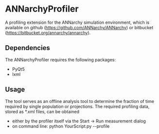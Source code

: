 # ANNarchyProfiler

A profiling extension for the ANNarchy simulation environment, which is available on github (https://github.com/ANNarchy/ANNarchy) or bitbucket (https://bitbucket.org/annarchy/annarchy).

## Dependencies

The ANNarchyProfiler requires the following packages:

* PyQt5
* lxml

## Usage

The tool serves as an offline analysis tool to determine the fraction of time required by single population or projections. The required profiling data, stored as *.xml files, can be obtained 

* either by the profiler itself via the Start -> Run measurement dialog
* on command line: python YourScript.py --profile
